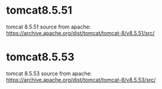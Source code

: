 # tomcat8.5.51
tomcat 8.5.51 source from apache: https://archive.apache.org/dist/tomcat/tomcat-8/v8.5.51/src/

# tomcat8.5.53
tomcat 8.5.53 source from apache: https://archive.apache.org/dist/tomcat/tomcat-8/v8.5.53/src/